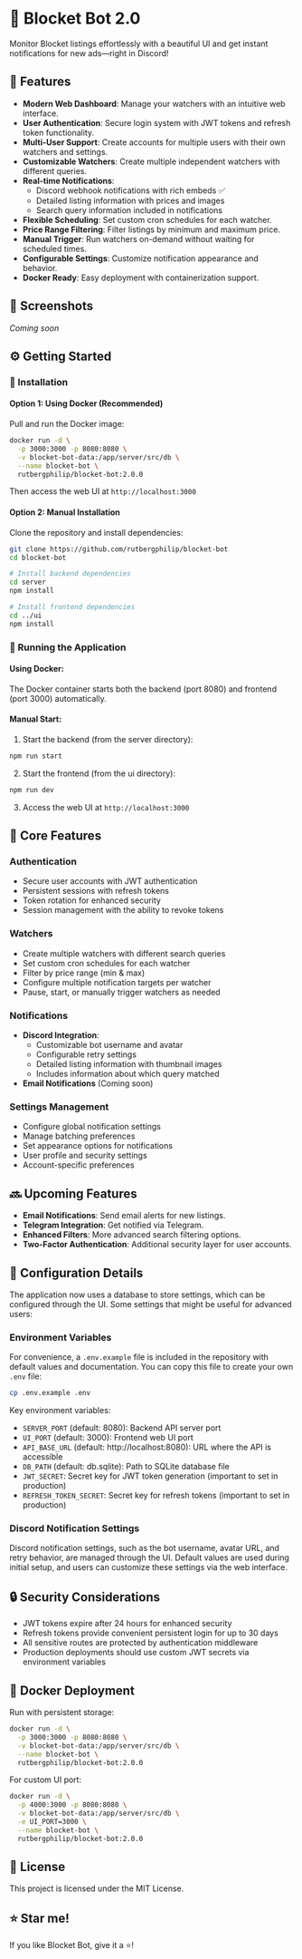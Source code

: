 # 🚀 Blocket Bot 2.0

Monitor Blocket listings effortlessly with a beautiful UI and get instant notifications for new ads—right in Discord!

## 🌟 Features

- **Modern Web Dashboard**: Manage your watchers with an intuitive web interface.
- **User Authentication**: Secure login system with JWT tokens and refresh token functionality.
- **Multi-User Support**: Create accounts for multiple users with their own watchers and settings.
- **Customizable Watchers**: Create multiple independent watchers with different queries.
- **Real-time Notifications**:
  - Discord webhook notifications with rich embeds ✅
  - Detailed listing information with prices and images
  - Search query information included in notifications
- **Flexible Scheduling**: Set custom cron schedules for each watcher.
- **Price Range Filtering**: Filter listings by minimum and maximum price.
- **Manual Trigger**: Run watchers on-demand without waiting for scheduled times.
- **Configurable Settings**: Customize notification appearance and behavior.
- **Docker Ready**: Easy deployment with containerization support.

## 📸 Screenshots

_Coming soon_

## ⚙️ Getting Started

### 🚧 Installation

#### Option 1: Using Docker (Recommended)

Pull and run the Docker image:

```sh
docker run -d \
  -p 3000:3000 -p 8080:8080 \
  -v blocket-bot-data:/app/server/src/db \
  --name blocket-bot \
  rutbergphilip/blocket-bot:2.0.0
```

Then access the web UI at `http://localhost:3000`

#### Option 2: Manual Installation

Clone the repository and install dependencies:

```sh
git clone https://github.com/rutbergphilip/blocket-bot
cd blocket-bot

# Install backend dependencies
cd server
npm install

# Install frontend dependencies
cd ../ui
npm install
```

### 🚀 Running the Application

#### Using Docker:

The Docker container starts both the backend (port 8080) and frontend (port 3000) automatically.

#### Manual Start:

1. Start the backend (from the server directory):

```sh
npm run start
```

2. Start the frontend (from the ui directory):

```sh
npm run dev
```

3. Access the web UI at `http://localhost:3000`

## 🧩 Core Features

### Authentication

- Secure user accounts with JWT authentication
- Persistent sessions with refresh tokens
- Token rotation for enhanced security
- Session management with the ability to revoke tokens

### Watchers

- Create multiple watchers with different search queries
- Set custom cron schedules for each watcher
- Filter by price range (min & max)
- Configure multiple notification targets per watcher
- Pause, start, or manually trigger watchers as needed

### Notifications

- **Discord Integration**:
  - Customizable bot username and avatar
  - Configurable retry settings
  - Detailed listing information with thumbnail images
  - Includes information about which query matched
- **Email Notifications** (Coming soon)

### Settings Management

- Configure global notification settings
- Manage batching preferences
- Set appearance options for notifications
- User profile and security settings
- Account-specific preferences

## 🔜 Upcoming Features

- **Email Notifications**: Send email alerts for new listings.
- **Telegram Integration**: Get notified via Telegram.
- **Enhanced Filters**: More advanced search filtering options.
- **Two-Factor Authentication**: Additional security layer for user accounts.

## 📝 Configuration Details

The application now uses a database to store settings, which can be configured through the UI. Some settings that might be useful for advanced users:

### Environment Variables

For convenience, a `.env.example` file is included in the repository with default values and documentation. You can copy this file to create your own `.env` file:

```sh
cp .env.example .env
```

Key environment variables:

- `SERVER_PORT` (default: 8080): Backend API server port
- `UI_PORT` (default: 3000): Frontend web UI port
- `API_BASE_URL` (default: http://localhost:8080): URL where the API is accessible
- `DB_PATH` (default: db.sqlite): Path to SQLite database file
- `JWT_SECRET`: Secret key for JWT token generation (important to set in production)
- `REFRESH_TOKEN_SECRET`: Secret key for refresh tokens (important to set in production)

### Discord Notification Settings

Discord notification settings, such as the bot username, avatar URL, and retry behavior, are managed through the UI. Default values are used during initial setup, and users can customize these settings via the web interface.

## 🔒 Security Considerations

- JWT tokens expire after 24 hours for enhanced security
- Refresh tokens provide convenient persistent login for up to 30 days
- All sensitive routes are protected by authentication middleware
- Production deployments should use custom JWT secrets via environment variables

## 🐳 Docker Deployment

Run with persistent storage:

```sh
docker run -d \
  -p 3000:3000 -p 8080:8080 \
  -v blocket-bot-data:/app/server/src/db \
  --name blocket-bot \
  rutbergphilip/blocket-bot:2.0.0
```

For custom UI port:

```sh
docker run -d \
  -p 4000:3000 -p 8080:8080 \
  -v blocket-bot-data:/app/server/src/db \
  -e UI_PORT=3000 \
  --name blocket-bot \
  rutbergphilip/blocket-bot:2.0.0
```

## 📜 License

This project is licensed under the MIT License.

## ⭐ Star me!

If you like Blocket Bot, give it a ⭐!

